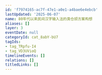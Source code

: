 ```yaml
---
id: 'f7974165-ac7f-47e1-a0e1-a4bae6e4ebcb'
lastUpdated: '2025-06-07'
name: 80年代以来民间汉字输入法的类仓颉方案构想
aliases: []
layer: 3
eventDate: null
categoryId: cat_8abY-bU7
tagIds:
- tag_TRpfu-I4
- tag_VD3UVioQ
timelineEvents: []
relations: []
titledLinks: []
---
```


